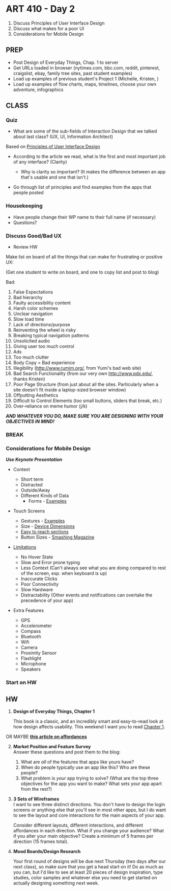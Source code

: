 ART 410 - Day 2
=======================================

1. Discuss Principles of User Interface Design
2. Discuss what makes for a poor UI
3. Considerations for Mobile Design


PREP
---------------------------------------
- Post Design of Everyday Things, Chap. 1 to server
- Get URLs loaded in browser (nytimes.com, bbc.com, reddit, pinterest, craigslist, ebay, family tree sites, past student examples)
- Load up examples of previous student's Project 1 (Michelle, Kristen, )
- Load up examples of flow charts, maps, timelines, choose your own adventure, infographics



CLASS
---------------------------------------


### Quiz 

- What are some of the sub-fields of Interaction Design that we talked about last class? (UX, UI, Information Architect)

Based on [Principles of User Interface Design](http://bokardo.com/principles-of-user-interface-design/) 
- According to the article we read, what is the first and most important job of any interface? (Clarity)
	- Why is clarity so important? (It makes the difference between an app that's usable and one that isn't.)

- Go through list of principles and find examples from the apps that people posted





### Housekeeping
- Have people change their WP name to their full name (if necessary)
- Questions?






### Discuss Good/Bad UX
- Review HW

Make list on board of all the things that can make for frustrating or positive UX:

(Get one student to write on board, and one to copy list and post to blog)

Bad:
1. False Expectations
2. Bad hierarchy
3. Faulty accessibility content
4. Harsh color schemes
5. Unclear navigation
6. Slow load time
7. Lack of directions/purpose
8. Reinventing the wheel is risky
9. Breaking typical navigation patterns
10. Unsolicited audio
11. Giving user too much control
12. Ads
13. Too much clutter
14. Body Copy = Bad experience
15. Illegibility (http://www.rumim.org/, from Yumi's bad web site)
16. Bad Search Functionality (from our very own http://www.pdx.edu/, thanks Kristen)
17. Poor Page Structure (from just about all the sites. Particularly when a site doesn't fit inside a laptop-sized browser window)
18. Offputting Aesthetics
19. Difficult to Control Elements (too small buttons, sliders that break, etc.)
20. Over-reliance on meme humor (j/k)

***AND WHATEVER YOU DO, MAKE SURE YOU ARE DESIGNING WITH YOUR OBJECTIVES IN MIND!***

### BREAK ###





### Considerations for Mobile Design 

***Use Keynote Presentation***



- Context
	- Short term
	- Distracted
	- Outside/Away
	- Different Kinds of Data
		- Forms - [Examples](http://html5doctor.com/html5-forms-input-types/)
	
- Touch Screens
	- Gestures - [Examples](http://www.mobiletuxedo.com/touch-gesture-icons/)
	- Size - [Device Dimensions](http://stefhatcher.com/projects/device-dimensions/)
	- [Easy to reach sections](http://www.uxmatters.com/mt/archives/2013/02/how-do-users-really-hold-mobile-devices.php)
	- Button Sizes - [Smashing Magazine](http://uxdesign.smashingmagazine.com/2012/02/21/finger-friendly-design-ideal-mobile-touchscreen-target-sizes/)
	
- [Limitations](http://baymard.com/blog/mobile-design-limitations)
	- No Hover State
	- Slow and Error prone typing
	- Less Context (Can't always see what you are doing compared to rest of the screen, esp. when keyboard is up)
	- Inaccurate Clicks
	- Poor Connectivity
	- Slow Hardware
	- Distractability (Other events and notifications can overtake the precedence of your app)

- Extra Features
	- GPS
	- Accelerometer
	- Compass
	- Bluetooth
	- Wifi
	- Camera
	- Proximity Sensor
	- Flashlight
	- Microphone
	- Speakers



### Start on HW



HW
---------------------------------------

1. **Design of Everyday Things, Chapter 1**

	This book is a classic, and an incredibly smart and easy-to-read look at how design affects usability. This weekend I want you to read [Chapter 1](http://teaching.thomhines.com/resources/Design%20of%20Everyday%20Things%20-%20Chapter%201.pdf).

OR MAYBE **[this article on affordances](http://www.smashingmagazine.com/2014/06/24/affordance-most-underrated-word-in-web-design/)**
	

2. **Market Position and Feature Survey** 	
	Answer these questions and post them to the blog:

	1. What are *all* of the features that apps like yours have?
	2. When do people typically use an app like this? Who are these people?
	3. What problem is *your* app trying to solve? (What are the top three objectives for the app you want to make? What sets your app apart from the rest?)


3. **3 Sets of Wireframes** 	
	I want to see three distinct directions. You don't have to design the login screens or anything else that you'll see in most other apps, but I do want to see the layout and core interactions for the main aspects of your app.

	Consider different layouts, different interactions, and different affordances in each direction. What if you change your audience? What if you alter your main objective? Create a minimum of 5 frames per direction (15 frames total).



4. **Mood Boards/Design Research**

	Your first round of designs will be due next Thursday (two days after our next class), so make sure that you get a head start on it! Do as much as you can, but I'd like to see at least 20 pieces of design inspiration, type studies, color samples and whatever else you need to get started on actually designing something next week.
 